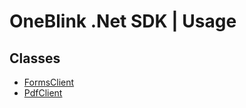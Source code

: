 # OneBlink .Net SDK | Usage

## Classes

- [FormsClient](./forms-client.md)
- [PdfClient](./pdf-client.md)
